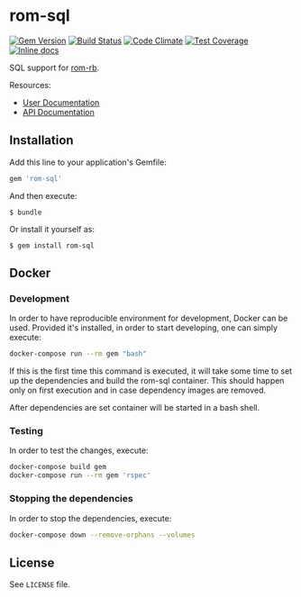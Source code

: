 [gem]: https://rubygems.org/gems/rom-sql
[travis]: https://travis-ci.org/rom-rb/rom-sql
[codeclimate]: https://codeclimate.com/github/rom-rb/rom-sql
[inchpages]: http://inch-ci.org/github/rom-rb/rom-sql

# rom-sql

[![Gem Version](https://badge.fury.io/rb/rom-sql.svg)][gem]
[![Build Status](https://travis-ci.org/rom-rb/rom-sql.svg?branch=master)][travis]
[![Code Climate](https://codeclimate.com/github/rom-rb/rom-sql/badges/gpa.svg)][codeclimate]
[![Test Coverage](https://codeclimate.com/github/rom-rb/rom-sql/badges/coverage.svg)][codeclimate]
[![Inline docs](http://inch-ci.org/github/rom-rb/rom-sql.svg?branch=master)][inchpages]

SQL support for [rom-rb](https://github.com/rom-rb/rom).

Resources:

- [User Documentation](http://rom-rb.org/learn/sql/)
- [API Documentation](http://rubydoc.info/gems/rom-sql)

## Installation

Add this line to your application's Gemfile:

```ruby
gem 'rom-sql'
```

And then execute:

    $ bundle

Or install it yourself as:

    $ gem install rom-sql

## Docker

### Development

In order to have reproducible environment for development, Docker can be used. Provided it's installed, in order to start developing, one can simply execute:

```bash
docker-compose run --rm gem "bash"
```

If this is the first time this command is executed, it will take some time to set up the dependencies and build the rom-sql container. This should happen only on first execution and in case dependency images are removed.

After dependencies are set container will be started in a bash shell.

### Testing

In order to test the changes, execute:

```bash
docker-compose build gem
docker-compose run --rm gem 'rspec'
```

### Stopping the dependencies

In order to stop the dependencies, execute:

```bash
docker-compose down --remove-orphans --volumes
```

## License

See `LICENSE` file.
